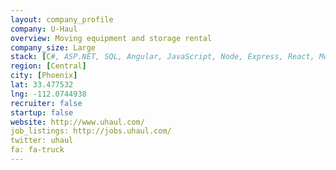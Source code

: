 ```yaml
---
layout: company_profile
company: U-Haul
overview: Moving equipment and storage rental
company_size: Large
stack: [C#, ASP.NET, SQL, Angular, JavaScript, Node, Express, React, MongoDB, Objective-C, TypeScript, F#, HTML/CSS, git]
region: [Central]
city: [Phoenix]
lat: 33.477532
lng: -112.0744938
recruiter: false
startup: false
website: http://www.uhaul.com/
job_listings: http://jobs.uhaul.com/
twitter: uhaul
fa: fa-truck
---
```


